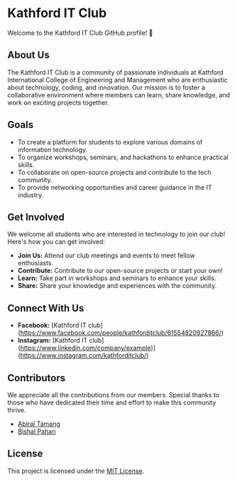 # Kathford IT Club

Welcome to the Kathford IT Club GitHub profile! 🚀

## About Us

The Kathford IT Club is a community of passionate individuals at Kathford International College of Engineering and Management who are enthusiastic about technology, coding, and innovation. Our mission is to foster a collaborative environment where members can learn, share knowledge, and work on exciting projects together.

## Goals

- To create a platform for students to explore various domains of information technology.
- To organize workshops, seminars, and hackathons to enhance practical skills.
- To collaborate on open-source projects and contribute to the tech community.
- To provide networking opportunities and career guidance in the IT industry.

## Get Involved

We welcome all students who are interested in technology to join our club! Here's how you can get involved:

- **Join Us:** Attend our club meetings and events to meet fellow enthusiasts.
- **Contribute:** Contribute to our open-source projects or start your own!
- **Learn:** Take part in workshops and seminars to enhance your skills.
- **Share:** Share your knowledge and experiences with the community.

## Connect With Us

- **Facebook:**  [Kathford IT club] (https://www.facebook.com/people/kathforditclub/61554820927866/)
- **Instagram:**  [Kathford IT club] (https://www.linkedin.com/company/example)](https://www.instagram.com/kathforditclub/)


## Contributors

We appreciate all the contributions from our members. Special thanks to those who have dedicated their time and effort to make this community thrive.

- [Abiral Tamang](https://github.com/abiraltamang)
- [Bishal Pahari](https://github.com/Bishal-Pahari)

## License

This project is licensed under the [MIT License](LICENSE).
